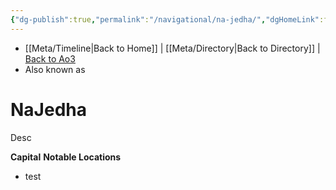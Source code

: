 ```yaml
---
{"dg-publish":true,"permalink":"/navigational/na-jedha/","dgHomeLink":false}
---
```


- [[Meta/Timeline\|Back to Home]] | [[Meta/Directory\|Back to Directory]] | [Back to Ao3](https://archiveofourown.org/works/19334440/chapters/45992584)
- Also known as 

# NaJedha
Desc

**Capital**
**Notable Locations**
- test


